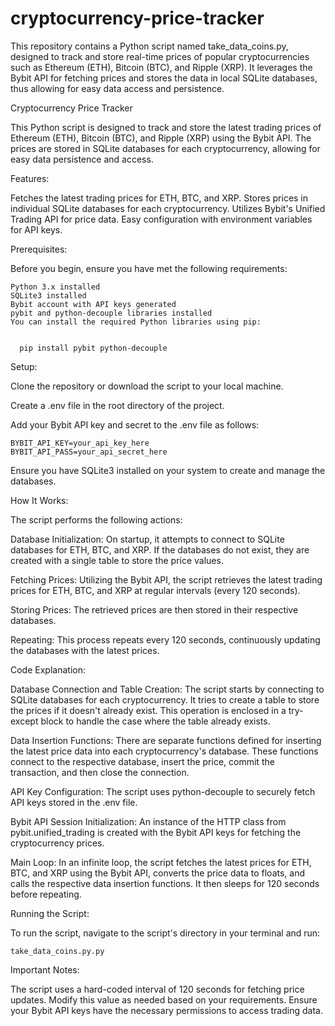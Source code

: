# cryptocurrency-price-tracker
This repository contains a Python script named take_data_coins.py, designed to track and store real-time prices of popular cryptocurrencies such as Ethereum (ETH), Bitcoin (BTC), and Ripple (XRP). It leverages the Bybit API for fetching prices and stores the data in local SQLite databases, thus allowing for easy data access and persistence.




Cryptocurrency Price Tracker

  This Python script is designed to track and store the latest trading prices of Ethereum (ETH), Bitcoin (BTC), and Ripple (XRP) using the Bybit API. The prices are        stored in SQLite databases for each cryptocurrency, allowing for easy data persistence and access.
  


Features: 

  Fetches the latest trading prices for ETH, BTC, and XRP.
  Stores prices in individual SQLite databases for each cryptocurrency.
  Utilizes Bybit's Unified Trading API for price data.
  Easy configuration with environment variables for API keys.

  
Prerequisites:

  Before you begin, ensure you have met the following requirements:
  
    Python 3.x installed
    SQLite3 installed
    Bybit account with API keys generated
    pybit and python-decouple libraries installed
    You can install the required Python libraries using pip:
  
  
      pip install pybit python-decouple

  
Setup:

  Clone the repository or download the script to your local machine.
  
  Create a .env file in the root directory of the project.
  
  Add your Bybit API key and secret to the .env file as follows:
  
  
    BYBIT_API_KEY=your_api_key_here
    BYBIT_API_PASS=your_api_secret_here
  
  Ensure you have SQLite3 installed on your system to create and manage the databases.

How It Works:
  
  The script performs the following actions:
  
  Database Initialization: On startup, it attempts to connect to SQLite databases for ETH, BTC, and XRP. If the databases do not exist, they are created with a single table to store the price values.
  
  Fetching Prices: Utilizing the Bybit API, the script retrieves the latest trading prices for ETH, BTC, and XRP at regular intervals (every 120 seconds).
  
  Storing Prices: The retrieved prices are then stored in their respective databases.
  
  Repeating: This process repeats every 120 seconds, continuously updating the databases with the latest prices.


Code Explanation:

  Database Connection and Table Creation: The script starts by connecting to SQLite databases for each cryptocurrency. It tries to create a table to store the prices if    it doesn't already exist. This operation is enclosed in a try-except block to handle the case where the table already exists.
  
  Data Insertion Functions: There are separate functions defined for inserting the latest price data into each cryptocurrency's database. These functions connect to the    respective database, insert the price, commit the transaction, and then close the connection.
  
  API Key Configuration: The script uses python-decouple to securely fetch API keys stored in the .env file.
  
  Bybit API Session Initialization: An instance of the HTTP class from pybit.unified_trading is created with the Bybit API keys for fetching the cryptocurrency prices.
  
  Main Loop: In an infinite loop, the script fetches the latest prices for ETH, BTC, and XRP using the Bybit API, converts the price data to floats, and calls the          respective data insertion functions. It then sleeps for 120 seconds before repeating.


Running the Script:

  To run the script, navigate to the script's directory in your terminal and run:
  
  
    take_data_coins.py.py



Important Notes:

  The script uses a hard-coded interval of 120 seconds for fetching price updates. Modify this value as needed based on your requirements.
  Ensure your Bybit API keys have the necessary permissions to access trading data.

